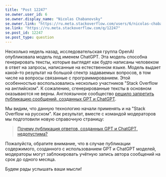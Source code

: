 ```yaml
---
title: "Post 12247"
se.owner.user_id: 6
se.owner.display_name: "Nicolas Chabanovsky"
se.owner.link: "https://ru.meta.stackoverflow.com/users/6/nicolas-chabanovsky"
se.link: "https://ru.meta.stackoverflow.com/q/12247"
se.post_id: 12247
se.post_type: question
---
```

<p>Несколько недель назад, исследовательская группа OpenAI опубликовала модель под именем ChatGPT. Эта модель способна генерировать тексты, которые выглядят как будто написаны человеком в ответ на запросы, написанные на естественном языке. Модель выдает какой–то результат на большой спектр задаваемых вопросов, в том числе на вопросы связанные с программированием. Этой особенностью воспользовались несколько участников &quot;Stack Overflow на английском&quot;. К сожалению, сгенерированные тексты в основном оказываются не верны. Англоязычное сообщество <a href="https://meta.stackoverflow.com/q/421831/564240">решило запретить публикацию сообщений, созданных GPT и ChatGPT</a>.</p>
<p>Мы видим, что данную технологию начали применять и на &quot;Stack Overflow на русском&quot;. Как результат, вместе с командой модераторов мы подготовили новую справочную страницу:</p>
<blockquote>
<p><a href="/help/gpt-policy">Почему публикация ответов, созданных GPT и ChatGPT, недопустима?</a></p>
</blockquote>
<p>Пожалуйста, обратите внимание, что в случае публикации содержимого, созданного с использованием GPT и ChatGPT моделей, модераторы могут заблокировать учётную запись автора сообщений на срок до одного месяца.</p>
<p>Будем рады услышать ваши мысли!</p>
